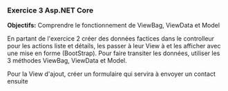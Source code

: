 ### Exercice 3 Asp.NET Core
**Objectifs:** Comprendre le fonctionnement de ViewBag, ViewData et Model

En partant de l'exercice 2 créer des données factices dans le controlleur pour les actions liste et détails, les passer à leur View à et les afficher avec une mise en forme (BootStrap).
Pour faire transiter les données, utiliser les 3 méthodes ViewBag, ViewData et Model.

Pour la View d'ajout, créer un formulaire qui servira à envoyer un contact ensuite